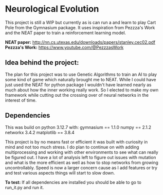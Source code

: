 # Neurological Evolution
This project is still a WIP but currently as is can run a and learn to play Cart Pole from the Gymnasium package. It uses inspiration from Pezzza's Work and the NEAT paper to train a reinforcement learning model.

**NEAT paper:** http://nn.cs.utexas.edu/downloads/papers/stanley.cec02.pdf
**Pezzza's Work:** https://www.youtube.com/@PezzzasWork

## Idea behind the project:
The plan for this project was to use Genetic Algorithms to train an AI to play some kind of game which naturally brought me to NEAT. While I could have just used the NEAT for python package I wouldn't have learned nearly as much about how the inner working really work. So I elected to make my own framework while cutting out the crossing over of neural networks in the interest of time.

## Dependencies
This was build on python 3.12.7 with:
gymnasium == 1.1.0
numpy == 2.1.2
networkx 3.4.2
matplotlib == 3.8.4

This project is by no means fast or efficient it was built with curiosity in mind and not too much stress. I do plan to continue on with adding multiprocessing and working with other environments to see what can really be figured out. I have a lot of analysis left to figure out issues with mutation and what is the more efficient as well as how to stop networks from growing uncontrollably. Speed is now a larger concern cause as I add features or try and test various aspects things will start to slow down.

**To test:** If all dependencies are installed you should be able to go to run_it.py and run it.